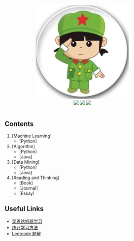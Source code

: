 <div align="center">
    <a href=""> <img src="image/1123369643_1.png"></a>
    <br>
    <a href=""> <img src="https://img.shields.io/badge/%3E-MachineLearning-red.svg"></a> <a href=""><a href="https://github.com/apachecn/awesome-leetcode/tree/master/docs/Algorithm_Implementation/Python"> <img src="https://img.shields.io/badge/%3E-Algorithm-red.svg"></a> <a href="https://github.com/apachecn/awesome-leetcode/tree/master/docs/Leetcode_Solutions/Python"> <img src="https://img.shields.io/badge/%3E-Datamining-red.svg"></a> 
</div>

<br>

## Contents
1. [Machine Learning]
    - [Python]
2. [Algorithm]
    - [Python]
    - [Java]
3. [Data Mining]
    - [Python]
    - [Java]
4. [Reading and Thinking]
    - [Book]
    - [Journal]
    - [Essay]
    
## Useful Links
- [吴恩达机器学习](https://github.com/Herema-Xu/Coursera-ML-AndrewNg-Notes)
- [统计学习方法](https://github.com/Herema-Xu/lihang-code)
- [Leetcode 题解](https://github.com/Herema-Xu/awesome-algorithm)

